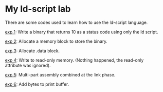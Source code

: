 # My ld-script lab
There are some codes used to learn how to use the ld-script language.

[exp 1](exp1): Write a binary that returns 10 as a status code using only the ld script.

[exp 2](exp2): Allocate a memory block to store the binary.

[exp 3](exp3): Allocate .data block.

[exp 4](exp4): Write to read-only memory. (Nothing happened, the read-only attribute was ignored).

[exp 5](exp5): Multi-part assembly combined at the link phase.

[exp 6](exp6): Add bytes to print buffer.
